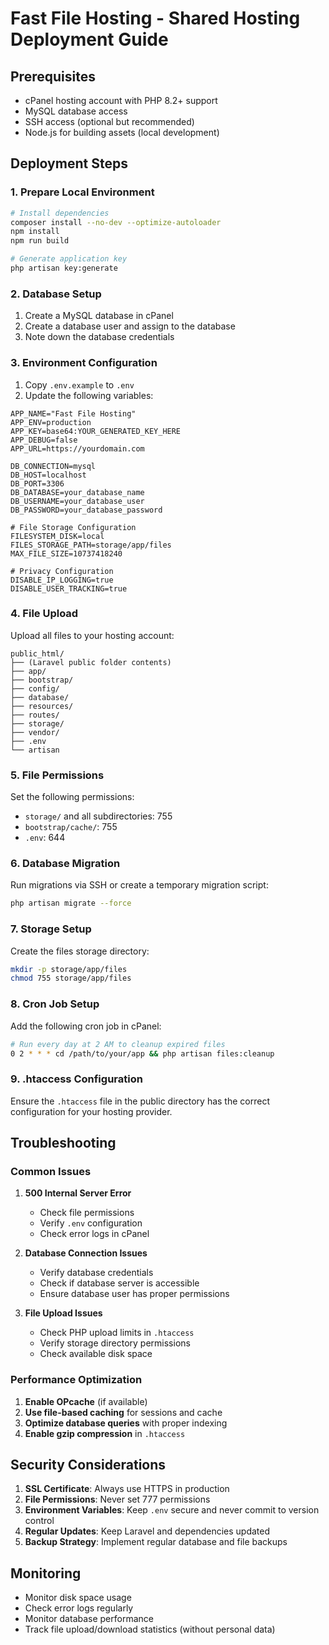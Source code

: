 # Fast File Hosting - Shared Hosting Deployment Guide

## Prerequisites

- cPanel hosting account with PHP 8.2+ support
- MySQL database access
- SSH access (optional but recommended)
- Node.js for building assets (local development)

## Deployment Steps

### 1. Prepare Local Environment

```bash
# Install dependencies
composer install --no-dev --optimize-autoloader
npm install
npm run build

# Generate application key
php artisan key:generate
```

### 2. Database Setup

1. Create a MySQL database in cPanel
2. Create a database user and assign to the database
3. Note down the database credentials

### 3. Environment Configuration

1. Copy `.env.example` to `.env`
2. Update the following variables:

```env
APP_NAME="Fast File Hosting"
APP_ENV=production
APP_KEY=base64:YOUR_GENERATED_KEY_HERE
APP_DEBUG=false
APP_URL=https://yourdomain.com

DB_CONNECTION=mysql
DB_HOST=localhost
DB_PORT=3306
DB_DATABASE=your_database_name
DB_USERNAME=your_database_user
DB_PASSWORD=your_database_password

# File Storage Configuration
FILESYSTEM_DISK=local
FILES_STORAGE_PATH=storage/app/files
MAX_FILE_SIZE=10737418240

# Privacy Configuration
DISABLE_IP_LOGGING=true
DISABLE_USER_TRACKING=true
```

### 4. File Upload

Upload all files to your hosting account:

```
public_html/
├── (Laravel public folder contents)
├── app/
├── bootstrap/
├── config/
├── database/
├── resources/
├── routes/
├── storage/
├── vendor/
├── .env
└── artisan
```

### 5. File Permissions

Set the following permissions:

- `storage/` and all subdirectories: 755
- `bootstrap/cache/`: 755
- `.env`: 644

### 6. Database Migration

Run migrations via SSH or create a temporary migration script:

```bash
php artisan migrate --force
```

### 7. Storage Setup

Create the files storage directory:

```bash
mkdir -p storage/app/files
chmod 755 storage/app/files
```

### 8. Cron Job Setup

Add the following cron job in cPanel:

```bash
# Run every day at 2 AM to cleanup expired files
0 2 * * * cd /path/to/your/app && php artisan files:cleanup
```

### 9. .htaccess Configuration

Ensure the `.htaccess` file in the public directory has the correct configuration for your hosting provider.

## Troubleshooting

### Common Issues

1. **500 Internal Server Error**
    - Check file permissions
    - Verify `.env` configuration
    - Check error logs in cPanel

2. **Database Connection Issues**
    - Verify database credentials
    - Check if database server is accessible
    - Ensure database user has proper permissions

3. **File Upload Issues**
    - Check PHP upload limits in `.htaccess`
    - Verify storage directory permissions
    - Check available disk space

### Performance Optimization

1. **Enable OPcache** (if available)
2. **Use file-based caching** for sessions and cache
3. **Optimize database queries** with proper indexing
4. **Enable gzip compression** in `.htaccess`

## Security Considerations

1. **SSL Certificate**: Always use HTTPS in production
2. **File Permissions**: Never set 777 permissions
3. **Environment Variables**: Keep `.env` secure and never commit to version control
4. **Regular Updates**: Keep Laravel and dependencies updated
5. **Backup Strategy**: Implement regular database and file backups

## Monitoring

- Monitor disk space usage
- Check error logs regularly
- Monitor database performance
- Track file upload/download statistics (without personal data)
